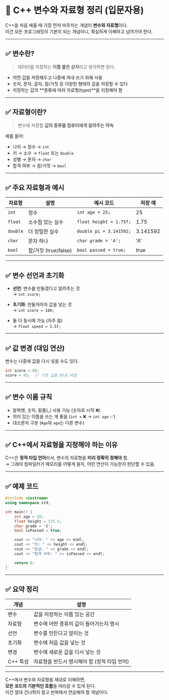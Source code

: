 # 🧾 C++ 변수와 자료형 정리 (입문자용)

C++을 처음 배울 때 가장 먼저 마주치는 개념이 **변수와 자료형**이다.  
이건 모든 프로그래밍의 기본이 되는 개념이니, 확실하게 이해하고 넘어가야 한다.

---

## ✅ 변수란?

> 데이터를 저장하는 **이름 붙은 상자**라고 생각하면 된다.

- 어떤 값을 저장해두고 나중에 꺼내 쓰기 위해 사용
- 숫자, 문자, 글자, 참/거짓 등 다양한 형태의 값을 저장할 수 있다
- 저장하는 값의 **종류에 따라 자료형(type)**을 지정해야 함

---

## ✅ 자료형이란?

> 변수에 저장할 **값의 종류를 컴퓨터에게 알려주는 약속**

예를 들어:
- 나이 → 정수 → `int`
- 키 → 소수 → `float` 또는 `double`
- 성별 → 문자 → `char`
- 합격 여부 → 참/거짓 → `bool`

---

## ✅ 주요 자료형과 예시

| 자료형      | 설명                | 예시 코드                   | 저장 예     |
| -------- | ----------------- | ----------------------- | -------- |
| `int`    | 정수                | `int age = 25;`         | 25       |
| `float`  | 소수점 있는 실수         | `float height = 1.75f;` | 1.75     |
| `double` | 더 정밀한 실수          | `double pi = 3.141592;` | 3.141592 |
| `char`   | 문자 하나             | `char grade = 'A';`     | 'A'      |
| `bool`   | 참/거짓 (true/false) | `bool passed = true;`   | true     |

---

## ✅ 변수 선언과 초기화

- **선언**: 변수를 만들겠다고 알려주는 것  
  → `int score;`

- **초기화**: 만들자마자 값을 넣는 것  
  → `int score = 100;`

- 둘 다 동시에 가능 (자주 씀)  
  → `float speed = 3.5f;`

---

## ✅ 값 변경 (대입 연산)

변수는 나중에 값을 다시 넣을 수도 있다.

```cpp
int score = 80;
score = 95;  // 기존 값을 95로 바꿈
```

---

## ✅ 변수 이름 규칙

- 알파벳, 숫자, 밑줄(_) 사용 가능 (숫자로 시작 ❌)
- 의미 있는 이름을 쓰는 게 좋음 (`int x` ❌ → `int age` ✅)
- 대소문자 구분 (`Age`와 `age`는 다른 변수)

---

## ✅ C++에서 자료형을 지정해야 하는 이유

C++은 **정적 타입 언어**라서, 변수의 자료형을 **미리 정확히 정해야** 함.  
→ 그래야 컴파일러가 메모리를 어떻게 쓸지, 어떤 연산이 가능한지 판단할 수 있음.

---

## ✅ 예제 코드

```cpp
#include <iostream>
using namespace std;

int main() {
    int age = 20;
    float height = 175.5;
    char grade = 'B';
    bool isPassed = true;

    cout << "나이: " << age << endl;
    cout << "키: " << height << endl;
    cout << "등급: " << grade << endl;
    cout << "합격 여부: " << isPassed << endl;

    return 0;
}
```

---

## ✅ 요약 정리

| 개념       | 설명                                      |
|------------|-------------------------------------------|
| 변수       | 값을 저장하는 이름 있는 공간              |
| 자료형     | 변수에 어떤 종류의 값이 들어가는지 명시   |
| 선언       | 변수를 만든다고 알리는 것                 |
| 초기화     | 변수에 처음 값을 넣는 것                  |
| 변경       | 변수에 새로운 값을 다시 넣는 것           |
| C++ 특성   | 자료형을 반드시 명시해야 함 (정적 타입 언어) |

---

C++에서 변수와 자료형을 제대로 이해하면,  
**모든 코드의 기본적인 흐름**을 따라갈 수 있게 된다.  
이건 절대 건너뛰지 말고 반복해서 연습해야 할 개념이다.
